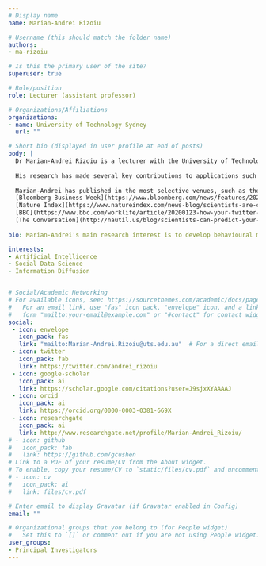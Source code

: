 ```yaml
---
# Display name
name: Marian-Andrei Rizoiu

# Username (this should match the folder name)
authors:
- ma-rizoiu

# Is this the primary user of the site?
superuser: true

# Role/position
role: Lecturer (assistant professor)

# Organizations/Affiliations
organizations:
- name: University of Technology Sydney
  url: ""

# Short bio (displayed in user profile at end of posts)
body: |
  Dr Marian-Andrei Rizoiu is a lecturer with the University of Technology Sydney, where he leads the [Behavioral Data Science group](https://www.behavioral-ds.ml/), studying human attention dynamics in the online environment. He is interested in stochastic behavioural modelling of human actions online, at the intersection of applied statistics, artificial intelligence and social data science.  
  
  His research has made several key contributions to applications such as online popularity prediction and real-time tracking and countering disinformation campaigns. For the past four years, he has been developing theoretical models for online information diffusion, which can account for complex social phenomena, such as the rise and fall of online popularity, the spread of misinformation, or the adoption of disruptive technologies. He approached questions such as "Why did X become popular, but not Y?" and "How can problematic content be detected based solely on how it spreads?" with implications in detecting the spread of conspiracy theories and disinformation campaigns. Marian-Andrei also works in understanding shortages and mismatches in labour markets. Together with his collaborators, he built a real-time occupation transition recommender system usable in periods of massive disruptions (such as COVID-19). He also has shown that social-media predicted personality profiles are linked with worker occupation.  
  
  Marian-Andrei has published in the most selective venues, such as the PNAS, WWW, WSDM, ICWSM, and CIKM. His work has received significant media attention—including 
  [Bloomberg Business Week](https://www.bloomberg.com/news/features/2020-02-12/the-best-way-to-change-your-job-focus-on-your-personality), 
  [Nature Index](https://www.natureindex.com/news-blog/scientists-are-curious-and-idealistic-but-not-very-agreeable-compared-to-other-professions), 
  [BBC](https://www.bbc.com/worklife/article/20200123-how-your-twitter-feed-could-help-find-your-dream-job), and 
  [The Conversation](http://nautil.us/blog/scientists-can-predict-your-job-by-your-social_media-personality)—, and Marian-Andrei served as an expert for the NSW government's Defamation Law Reform. See more at http://www.rizoiu.eu.
  
bio: Marian-Andrei's main research interest is to develop behavioural models for human actions online, at the intersection of applied statistics, artificial intelligence and social data science, with an interdisciplinary focus on social influence and information diffusion in online communities. 

interests:
- Artificial Intelligence
- Social Data Science
- Information Diffusion


# Social/Academic Networking
# For available icons, see: https://sourcethemes.com/academic/docs/page-builder/#icons
#   For an email link, use "fas" icon pack, "envelope" icon, and a link in the
#   form "mailto:your-email@example.com" or "#contact" for contact widget.
social:
 - icon: envelope
   icon_pack: fas
   link: "mailto:Marian-Andrei.Rizoiu@uts.edu.au"  # For a direct email link, use "mailto:test@example.org".
 - icon: twitter
   icon_pack: fab
   link: https://twitter.com/andrei_rizoiu
 - icon: google-scholar
   icon_pack: ai
   link: https://scholar.google.com/citations?user=J9sjxXYAAAAJ
 - icon: orcid
   icon_pack: ai
   link: https://orcid.org/0000-0003-0381-669X
 - icon: researchgate
   icon_pack: ai
   link: http://www.researchgate.net/profile/Marian-Andrei_Rizoiu/
# - icon: github
#   icon_pack: fab
#   link: https://github.com/gcushen
# Link to a PDF of your resume/CV from the About widget.
# To enable, copy your resume/CV to `static/files/cv.pdf` and uncomment the lines below.
# - icon: cv
#   icon_pack: ai
#   link: files/cv.pdf

# Enter email to display Gravatar (if Gravatar enabled in Config)
email: ""

# Organizational groups that you belong to (for People widget)
#   Set this to `[]` or comment out if you are not using People widget.
user_groups:
- Principal Investigators
---
```

